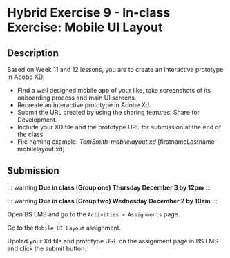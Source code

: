 # Hybrid Exercise 9 - In-class Exercise:  Mobile UI Layout

## Description

Based on Week 11 and 12 lessons, you are to create an interactive prototype in Adobe XD.

- Find a well designed mobile app of your like, take screenshots of its onboarding process and main UI screens.  
- Recreate an interactive prototype in Adobe Xd.
- Submit the URL created by using the sharing features: Share for Development.  
- Include your XD file and the prototype URL for submission at the end of the class.
- File naming example: *TomSmith-mobilelayout.xd* [firstnameLastname-mobilelayout.xd]


## Submission

::: warning
**Due in class (Group one) Thursday December 3 by 12pm**
:::

::: warning
**Due in class (Group two) Wednesday December 2 by 10am**
:::

Open BS LMS and go to the `Activities > Assignments` page.

Go to the `Mobile UI Layout` assignment.

Upolad your Xd file and prototype URL on the assignment page in BS LMS and click the submit button.